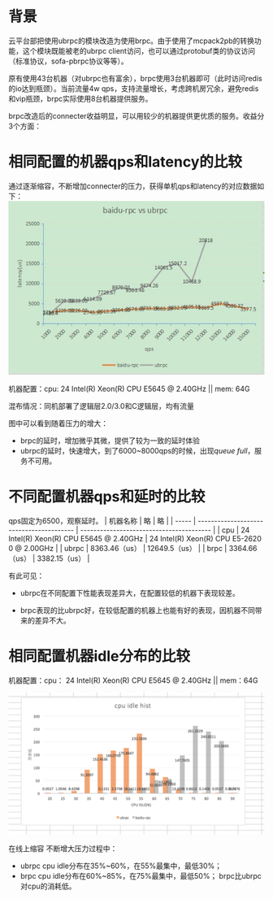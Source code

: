 # 背景

云平台部把使用ubrpc的模块改造为使用brpc。由于使用了mcpack2pb的转换功能，这个模块既能被老的ubrpc client访问，也可以通过protobuf类的协议访问（标准协议，sofa-pbrpc协议等等）。

原有使用43台机器（对ubrpc也有富余），brpc使用3台机器即可（此时访问redis的io达到瓶颈）。当前流量4w qps，支持流量增长，考虑跨机房冗余，避免redis和vip瓶颈，brpc实际使用8台机器提供服务。 

brpc改造后的connecter收益明显，可以用较少的机器提供更优质的服务。收益分3个方面：

# 相同配置的机器qps和latency的比较 

通过逐渐缩容，不断增加connecter的压力，获得单机qps和latency的对应数据如下： 
![img](../images/ubrpc_compare_1.png)

机器配置：cpu: 24 Intel(R) Xeon(R) CPU  E5645  @ 2.40GHz || mem: 64G 

混布情况：同机部署了逻辑层2.0/3.0和C逻辑层，均有流量 

图中可以看到随着压力的增大：
* brpc的延时，增加微乎其微，提供了较为一致的延时体验
* ubrpc的延时，快速增大，到了6000~8000qps的时候，出现*queue full*，服务不可用。

# 不同配置机器qps和延时的比较
qps固定为6500，观察延时。
| 机器名称  | 略                                        | 略                                        |
| ----- | ---------------------------------------- | ---------------------------------------- |
| cpu   | 24 Intel(R) Xeon(R) CPU E5645  @ 2.40GHz | 24 Intel(R) Xeon(R) CPU E5-2620 0 @ 2.00GHz |
| ubrpc | 8363.46（us）                              | 12649.5（us）                              |
| brpc  | 3364.66（us）                              | 3382.15（us）                              |

有此可见： 

* ubrpc在不同配置下性能表现差异大，在配置较低的机器下表现较差。

* brpc表现的比ubrpc好，在较低配置的机器上也能有好的表现，因机器不同带来的差异不大。

# 相同配置机器idle分布的比较 

机器配置：cpu： 24 Intel(R) Xeon(R) CPU  E5645  @ 2.40GHz || mem：64G 

![img](../images/ubrpc_compare_2.png)

在线上缩容 不断增大压力过程中：

* ubrpc cpu idle分布在35%~60%，在55%最集中，最低30%； 
* brpc cpu idle分布在60%~85%，在75%最集中，最低50%； brpc比ubrpc对cpu的消耗低。
